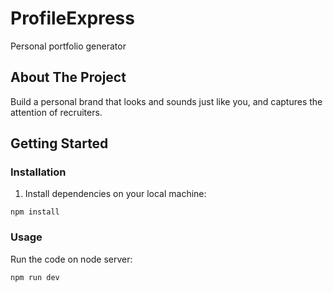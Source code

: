 # ProfileExpress

Personal portfolio generator

## About The Project

Build a personal brand that looks and sounds just like you, and captures the attention of recruiters.

## Getting Started

### Installation

1. Install dependencies on your local machine:

```
npm install
```

### Usage

Run the code on node server:

```
npm run dev
```

